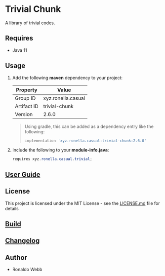 # Trivial Chunk

A library of trivial codes.

## Requires

* Java 11

## Usage

1. Add the following **maven** dependency to your project:

   | Property    | Value              |
   | ----------- | ------------------ |
   | Group ID    | xyz.ronella.casual |
   | Artifact ID | trivial-chunk      |
   | Version     | 2.6.0              |

   > Using gradle, this can be added as a dependency entry like the following:
   >
   > ```groovy
   > implementation 'xyz.ronella.casual:trivial-chunk:2.6.0'
   > ```
   >
   
2. Include the following to your **module-info.java**:

   ```java
   requires xyz.ronella.casual.trivial;
   ```

## [User Guide](docs/USER_GUIDE_TOC.md)

## License

This project is licensed under the MIT License - see the [LICENSE.md](LICENSE.md) file for details

## [Build](BUILD.md)

## [Changelog](CHANGELOG.md)

## Author

* Ronaldo Webb